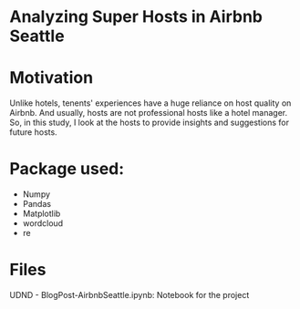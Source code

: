 # Analyzing Super Hosts in Airbnb Seattle

# Motivation
Unlike hotels, tenents' experiences have a huge reliance on host quality on Airbnb. And usually, hosts are not professional hosts like a hotel manager. So, in this study, I look at the hosts to provide insights and suggestions for future hosts.

# Package used:
- Numpy
- Pandas
- Matplotlib
- wordcloud
- re

# Files
UDND - BlogPost-AirbnbSeattle.ipynb: Notebook for the project


